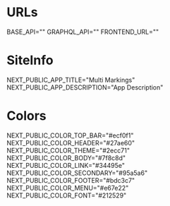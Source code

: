 # URLs
BASE_API=""
GRAPHQL_API=""
FRONTEND_URL=""
# SiteInfo
NEXT_PUBLIC_APP_TITLE="Multi Markings"
NEXT_PUBLIC_APP_DESCRIPTION="App Description"
# Colors
NEXT_PUBLIC_COLOR_TOP_BAR="#ecf0f1"
NEXT_PUBLIC_COLOR_HEADER="#27ae60"
NEXT_PUBLIC_COLOR_THEME="#2ecc71"
NEXT_PUBLIC_COLOR_BODY="#7f8c8d"
NEXT_PUBLIC_COLOR_LINK="#34495e"
NEXT_PUBLIC_COLOR_SECONDARY="#95a5a6"
NEXT_PUBLIC_COLOR_FOOTER="#bdc3c7"
NEXT_PUBLIC_COLOR_MENU="#e67e22"
NEXT_PUBLIC_COLOR_FONT="#212529"